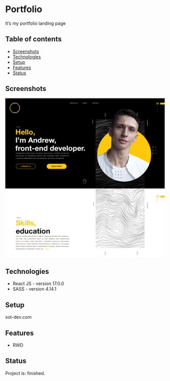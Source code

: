 # Portfolio
It’s my portfolio landing page

## Table of contents
* [Screenshots](#screenshots)
* [Technologies](#technologies)
* [Setup](#setup)
* [Features](#features)
* [Status](#status) 

## Screenshots
![screenshot](./portfolio/src/img/screenshot.png)

## Technologies
* React JS - version 17.0.0
* SASS - version 4.14.1

## Setup

sot-dev.com

## Features
* RWD


## Status
Project is: finished.
